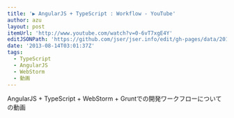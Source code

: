 ```yaml
---
title: '▶ AngularJS + TypeScript : Workflow - YouTube'
author: azu
layout: post
itemUrl: 'http://www.youtube.com/watch?v=0-6vT7xgE4Y'
editJSONPath: 'https://github.com/jser/jser.info/edit/gh-pages/data/2013/08/index.json'
date: '2013-08-14T03:01:37Z'
tags:
  - TypeScript
  - AngularJS
  - WebStorm
  - 動画
---
```

AngularJS + TypeScript + WebStorm + Gruntでの開発ワークフローについての動画
